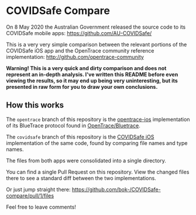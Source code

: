 # COVIDSafe Compare

On 8 May 2020 the Australian Government released the source code to its COVIDSafe mobile apps: https://github.com/AU-COVIDSafe/

This is a very very simple comparison between the relevant portions of the COVIDSafe iOS app and the OpenTrace community reference implementation: http://github.com/opentrace-community

**Warning! This is a very quick and dirty comparison and does not represent an in-depth analysis. I've written this README before even viewing the results, so it may end up being very uninteresting, but its presented in raw form for you to draw your own conclusions.**

## How this works

The `opentrace` branch of this repository is the [opentrace-ios](http://github.com/opentrace-community/opentrace-ios) implementation of its BlueTrace protocol found in [OpenTrace/Bluetrace](OpenTrace/Bluetrace).

The `covidsafe` branch of this repository is the [COVIDSafe iOS](https://github.com/AU-COVIDSafe/mobile-ios) implementation of the same code, found by comparing file names and type names.

The files from both apps were consolidated into a single directory.

You can find a single Pull Request on this repository. View the changed files there to see a standard diff between the two implementations.

Or just jump straight there: https://github.com/bok-/COVIDSafe-compare/pull/1/files

Feel free to leave comments!